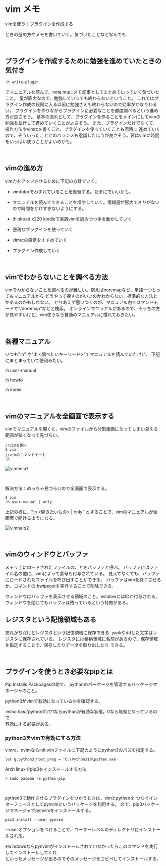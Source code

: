 # vim メモ

vimを使う｜プラグインを作成する

ときの進め方やメモを書いていく。気づいたことなどなんでも

<br />

## プラグインを作成するために勉強を進めていたときの気付き

```
:h write-plugin
```

でマニュアルを読んで、note.muにメモ記事としてまとめていっていて気づいたこと。
量が膨大なので、勉強していっても終わらないということ。
これではプラグイン作成の段階に入る以前に勉強さえも終わらないので効率がかなりわるい。
プラグインを作りながらプラグインに必要なことを都度調べるという進め方が良さそう。
基本の流れとして、プラグインを作ることをメインにしてvimの勉強を並行して進めていくことがよさそう。
また、プラグインだけでなくて、操作方法やvimrcを書くこと、プラグインを使っていくことも同時に
進めていくので、そういったこととのバランスも意識したほうが良さそう。要はvimに時間をいっぱい使うことがよいのかも。

<br />

## vimの進め方

vim力をアップさせるために下記の方針でいく。

- vimtutorでわすれていることを復習する。たまにでいいかも。

- マニュアルを読んでできることを増やしていく。情報量が膨大できりがないので時間をかけすぎないようにする。

- thinkpad x220 kindleで実践vimを読みつつ手を動かしていく

- 便利なプラグインを使っていく

- vimrcの設定をすすめていく

- プラグイン作成していく

<br />

## vimでわからないことを調べる方法

vimでわからないことを調べるのが難しい。例えばnoremapなど、単語一つとってもマニュアルから
どうやって探すのがいいのかわからない。標準的な方法とかあるのかもしれない。
とりあえず思いつくのが、マニュアル内でコマンドモードで"/noremap"などと検索。
オンラインマニュアルがあるので、そっちの方が見やすいけど、vim使うなら普通のマニュアルに慣れておきたい。

<br />

## 各種マニュアル

いつも":h" や":h <調べたいキーワード>"でマニュアルを読んでいたけど、
下記にまとまっていて便利みたい。

:h user-manual 

:h howto

:h index

<br />

## vimのマニュアルを全画面で表示する

vimでマニュアルを開くと、vimのファイルから分割画面になってしまい見える範囲が狭くなって見づらい。

```
//vimを開く
$ vim
//vimのコマンドモード
:h
```


![vimhelp1](https://user-images.githubusercontent.com/43819429/133540603-e4097bce-74a0-427f-99be-1aa71ba18803.png)

<br />

解決方法：めっちゃ見づらいので全画面で表示する。

```
$ vim 
:h user-manual | only
```

上記の様に、":h <開きたいもの> | only" とすることで、vimのマニュアルが全画面で開けるようになる。


![vimhelp2](https://user-images.githubusercontent.com/43819429/133541645-e08c20a1-50a8-4d96-9d07-d0f336051510.png)

<br />

## vimのウィンドウとバッファ

メモリ上にロードされたファイルのことをバッファと呼ぶ。
バッファにはファイル名の他に、vimによって番号も付与されている。
見えてなくても、バッファにロードされたファイルを呼び出すことができる。
バッファはvimを終了させるか、コマンドの:bwipeoutを実行することで削除できる.

ウィンドウはバッファを表示させる領域のこと。windowにはIDが付与される。
ウィンドウを閉じてもバッファは残っているという特徴がある。

## レジスタという記憶領域もある

忘れがちだけどレジスタという記憶領域に保存できる.
yankやddした文字はレジスタに保存されている。
レジスタには格納領域に名前があるので、保存領域を指定することで、保存したりデータを取り出したり
できる。

<br />

## プラグインを使うとき必要なpipとは

Pip Installs Packpagesの略で、
pythonのパーケージを管理するパッケージマネージャのこと。

python3がvimで有効になっているかを確認する。

:echo has('python3')で1ならpythonが有効な状態。0なら無効となっているので  
有効にする必要がある。

### python3をvimで有効にする方法

vimrc、nvimならinit.vimファイルに下記のようにpython3のパスを指定する。

```
let g:python3_host_prog = 'C:\Python310\python.exe'
```

Arch linuxでpip3をインストールする方法

```
> sudo pacman -S python-pip
```

<br />

python3で動作させるプラグインをつかうときは、vimとpythonを
つなぐインターフェースとしてpynvimというパッケージを利用する。
ので、pip3パッケージマネージャでpynvimをインストールする。

```
pip3 install --user pynvim
```

--userオプションをつけることで、ユーザーレベルのディレクトリにインストールされる。

※windowsならpynvimがインストールされていなかったらこのコマンドを実行してインストールしてくれ  
といったメッセージが出るのでそのメッセージをコピペしてインストールする。




































